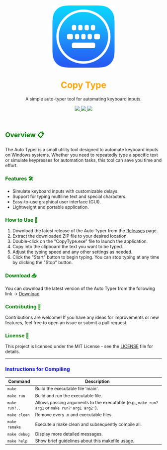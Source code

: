 <p align="center">
	<img height="200px" width="200px" style="display: block;" src="asset/key.png"/>
	<summary align="center">
		<font color="orange">
			<h1 align="center">Copy Type</h1>
		</font>
	</summary>
	<p align="center">A simple auto-typer tool for automating keyboard inputs.</p>
 	<p align="center">
		<a href="https://github.com/Francy93/CopyType/blob/master/LICENSE">
			<img src="https://img.shields.io/badge/License-MIT-green">
		</a>
		<a href="https://www.microsoft.com/en-gb/windows">
			<img src="https://img.shields.io/badge/Platform-WindowsOS-blue">
		</a>
		<a href="https://github.com/Francy93/CopyType/releases">
			<img src="https://img.shields.io/badge/Release-1.0-purple">
		</a>
	</p>
</p><br>


<font color="green"><h2>Overview 📋</h2></font>

The Auto Typer is a small utility tool designed to automate keyboard inputs on Windows systems. Whether you need to repeatedly type a specific text or simulate keypresses for automation tasks, this tool can save you time and effort.

<font color="green"><h3>Features 🛠️</h3></font>

- Simulate keyboard inputs with customizable delays.
- Support for typing multiline text and special characters.
- Easy-to-use graphical user interface (GUI).
- Lightweight and portable application.

<font color="green"><h3>How to Use 🚀</h3></font>

1. Download the latest release of the Auto Typer from the [Releases](https://github.com/Francy93/CopyType/releases) page.
2. Extract the downloaded ZIP file to your desired location.
3. Double-click on the "CopyType.exe" file to launch the application.
4. Copy into the clipboard the text you want to be typed.
5. Adjust the typing speed and any other settings as needed.
6. Click the "Start" button to begin typing. You can stop typing at any time by clicking the "Stop" button.

<font color="green"><h3>Download 📥</h3></font>

You can download the latest version of the Auto Typer from the following link -> [Download](https://github.com/Francy93/CopyType/releases/download/FirstRelease/CopyType.exe)

<font color="green"><h3>Contributing 🤝</h3></font>

Contributions are welcome! If you have any ideas for improvements or new features, feel free to open an issue or submit a pull request.

<font color="green"><h3>License 📄</h3></font>

This project is licensed under the MIT License - see the [LICENSE](LICENSE) file for details.

---

<font color="blue"><h3>Instructions for Compiling</h3></font>

| Command       | Description                                                  |
|---------------|--------------------------------------------------------------|
| `make`        | Build the executable file 'main'.                            |
| `make run`    | Build and run the executable file.                           |
| `make run?..` | Allows passing arguments to the executable (e.g., `make run?arg1` or `make run?'arg1 arg2'`). |
| `make clean`  | Remove every .o and executable files.                        |
| `make remake` | Execute a make clean and subsequently compile all.           |
| `make debug`  | Display more detailed messages.                              |
| `make help`   | Show brief guidelines about this makefile usage.             |
